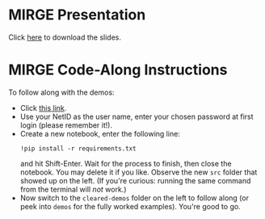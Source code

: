 # MIRGE Presentation

Click [here](https://ssl.tiker.net/nextcloud/s/txJZaDSAoAQkWLz) to download the slides.

# MIRGE Code-Along Instructions

To follow along with the demos:

- Click [this link](https://koelsch-hub.tiker.net/hub/user-redirect/git-pull?repo=https%3A%2F%2Fgithub.com%2Fillinois-ceesd%2FNCSA-WEST&urlpath=lab%2Ftree%2FNCSA-WEST%2Fmirge&branch=main).
- Use your NetID as the user name, enter your chosen password at first login
  (please remember it!).
- Create a new notebook, enter the following line:
  ```
  !pip install -r requirements.txt
  ```
  and hit Shift-Enter. Wait for the process to finish, then close the notebook.
  You may delete it if you like. Observe the new `src` folder that showed up
  on the left. (If you're curious: running the same command from the terminal
  will *not* work.)
- Now switch to the `cleared-demos` folder on the left to follow along
  (or peek into `demos` for the fully worked examples). You're good to go.
